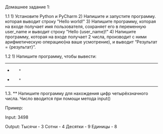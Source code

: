 Домашнее задание 1:

1.1
    1) Установите Python и PyCharm
    2) Напишите и запустите программу. которая выводит строку  "Hello world!" 
    3) Напишите программу, которая на входе получает имя пользователя, сохраняет его в переменную user_name и выводит строку  "Hello {user_name}!" 
    4) Напишите программу, которая на входе получает 2 числа, производит с ними арифметическую операцию(на ваше усмотрение), и выводит “Результат = {результат}”.

1.2
    1) Напишите программу, чтобы вывести:
      
*********
*        *
*        *
*********

1.3. **
Напишите программу для нахождения цифр четырёхзначного числа. Число вводится при помощи методa input()

Пример: 

Input: 3498

Output: 
Тысячи - 3
Сотни - 4
Десятки - 9 
Единицы - 8
